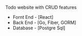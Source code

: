 Todo website with CRUD features

- Fornt End - [React]
- Back End - [Go, Fiber, GORM]
- Database - [Postgre Sql]
